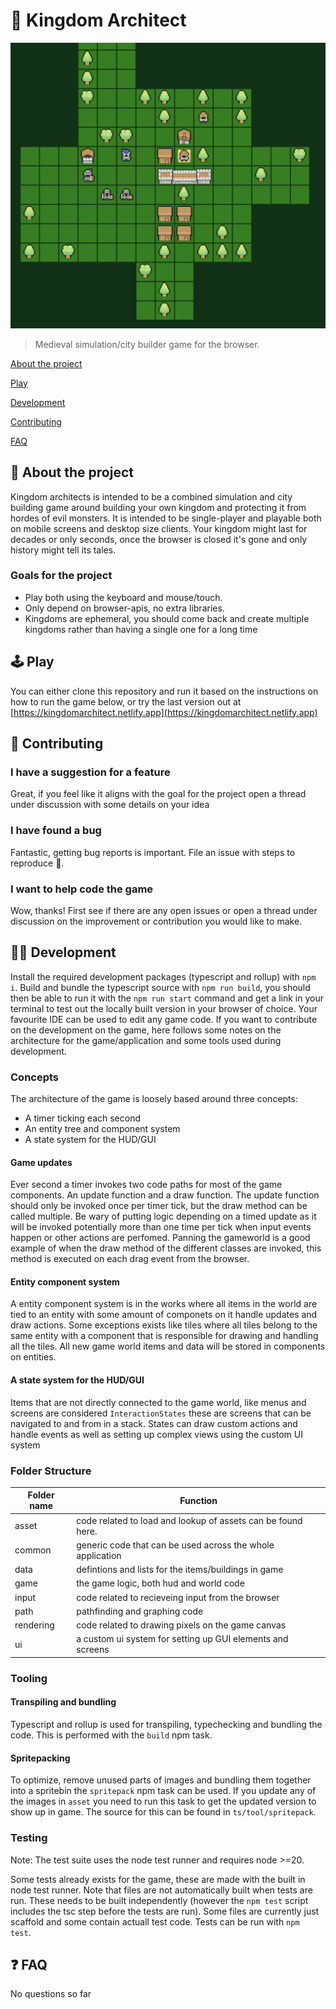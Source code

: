 # 🏰 Kingdom Architect
![Screenshot of the game](screenshot/screenshot.png)

> Medieval simulation/city builder game for the browser.

[About the project](#📜-about-the-project)

[Play](#🕹️-play)

[Development](#👩‍💻-development)

[Contributing](#🙋-contributing)

[FAQ](#❓-faq)

## 📜 About the project

Kingdom architects is intended to be a combined simulation and city building game around building your own kingdom and protecting it from hordes of evil monsters. It is intended to be single-player and playable both on mobile screens and desktop size clients. Your kingdom might last for decades or only seconds, once the browser is closed it's gone and only history might tell its tales.

### Goals for the project
- Play both using the keyboard and mouse/touch.
- Only depend on browser-apis, no extra libraries.
- Kingdoms are ephemeral, you should come back and create multiple kingdoms rather than having a single one for a long time

## 🕹️ Play

You can either clone this repository and run it based on the instructions on how to run the game below, or try the last version out at [https://kingdomarchitect.netlify.app](https://kingdomarchitect.netlify.app)

## 🙋 Contributing

### I have a suggestion for a feature
Great, if you feel like it aligns with the goal for the project open a thread under discussion with some details on your idea

### I have found a bug
Fantastic, getting bug reports is important. File an issue with steps to reproduce 🙏.

### I want to help code the game
Wow, thanks! First see if there are any open issues or open a thread under discussion on the improvement or contribution you would like to make.

## 👩‍💻 Development

Install the required development packages (typescript and rollup) with `npm i`. Build and bundle the typescript source with `npm run build`, you should then be able to run it with the `npm run start` command and get a link in your terminal to test out the locally built version in your browser of choice. Your favourite IDE can be used to edit any game code. If you want to contribute on the development on the game, here follows some notes on the architecture for the game/application and some tools used during development.

### Concepts
The architecture of the game is loosely based around three concepts:
- A timer ticking each second
- An entity tree and component system
- A state system for the HUD/GUI

#### Game updates
Ever second a timer invokes two code paths for most of the game components. An update function and a draw function.
The update function should only be invoked once per timer tick, but the draw method can be called multiple. Be wary of putting
logic depending on a timed update as it will be invoked potentially more than one time per tick when input events happen or other
actions are perfomed. Panning the gameworld is a good example of when the draw method of the different classes are invoked, this method
is executed on each drag event from the browser.

#### Entity component system
A entity component system is in the works where all items in the world are tied to an entity with some amount of componets on it handle updates and draw actions. Some exceptions exists like tiles where all tiles belong to the same entity with a component that is responsible for drawing and handling all the tiles. All new game world items and data will be stored in components on entities.

#### A state system for the HUD/GUI
Items that are not directly connected to the game world, like menus and screens are considered `InteractionStates` these are screens that can be navigated to and from in a stack. States can draw custom actions and handle events as well as setting up complex views using the custom UI system

### Folder Structure

| Folder name | Function                                                      |
|-------------|---------------------------------------------------------------|
| asset       | code related to load and lookup of assets can be found here.  |
| common      | generic code that can be used across the whole application    |
| data        | defintions and lists for the items/buildings in game          |
| game        | the game logic, both hud and world code                       |
| input       | code related to recieveing input from the browser             |
| path        | pathfinding and graphing code                                 |
| rendering   | code related to drawing pixels on the game canvas             |
| ui          | a custom ui system for setting up GUI elements and screens    |

### Tooling

#### Transpiling and bundling

Typescript and rollup is used for transpiling, typechecking and bundling the code.
This is performed with the `build` npm task.

#### Spritepacking

To optimize, remove unused parts of images and bundling them together into a spritebin the `spritepack` npm task can be used. If you update any of the images in `asset` you need to run this task to get the updated version to show up in game. The source for this can be found in `ts/tool/spritepack`.

### Testing

Note: The test suite uses the node test runner and requires node >=20.

Some tests already exists for the game, these are made with the built in node test runner. Note that files are not automatically built when tests are run. These needs to be built independently (however the `npm test` script includes the tsc step before the tests are run). Some files are currently just scaffold and some contain actuall test code. Tests can be run with `npm  test`.

## ❓ FAQ

No questions so far